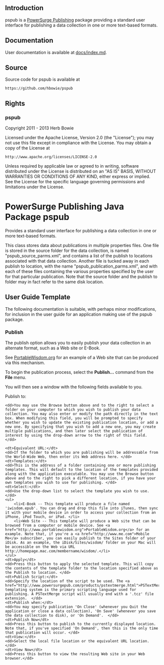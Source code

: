 Introduction
------------

pspub is a [PowerSurge Publishing](http://www.powersurgepub.com) package providing a standard user interface for publishing a data collection in one or more text-based formats.

Documentation
-------------

User documentation is available at [docs/index.md](docs/index.md).

Source
------

Source code for pspub is available at

	https://github.com/hbowie/pspub
	
Rights
------ 

### pspub 

Copyright 2011 - 2013 Herb Bowie

Licensed under the Apache License, Version 2.0 (the "License");
you may not use this file except in compliance with the License.
You may obtain a copy of the License at

	http://www.apache.org/licenses/LICENSE-2.0

Unless required by applicable law or agreed to in writing, software
distributed under the License is distributed on an "AS IS" BASIS,
WITHOUT WARRANTIES OR CONDITIONS OF ANY KIND, either express or implied.
See the License for the specific language governing permissions and
limitations under the License.

PowerSurge Publishing Java Package pspub
========================================

Provides a standard user interface for publishing a data collection in one or more text-based formats. 

This class stores data about publications in multiple properties files. One file is stored in the source folder for the data collection, is named "pspub_source_parms.xml", and contains a list of the publish to locations associated with that data collection. Another file is tucked away in each publish to location, with the name "pspub_publication_parms.xml", and with each of these files containing the various properties specified by the user for that particular publication. Note that the source folder and the publish to folder may in fact refer to the same disk location. 

User Guide Template
-------------------

The following documentation is suitable, with perhaps minor modifications, for inclusion in the user guide for an application making use of the pspub package. 

<h3 id="publish">Publish</h3>

The publish option allows you to easily publish your data collection in an alternate format, such as a Web site or E-Book. 

See [PortableWisdom.org](http://www.portablewisdom.org) for an example of a Web site that can be produced via this mechanism. 

To begin the publication process, select the **Publish...** command from the **File** menu.

You will then see a window with the following fields available to you. 

<dl>
	<dt>Publish to:</dt>
	
	<dd>You may use the Browse button above and to the right to select a folder on your computer to which you wish to publish your data collection. You may also enter or modify the path directly in the text box. When modifying this field, you will be prompted to specify whether you wish to update the existing publication location, or add a new one. By specifying that you wish to add a new one, you may create multiple publications, and then later select the publication of interest by using the drop-down arrow to the right of this field. </dd>
	
	<dt>Equivalent URL:</dt>
	<dd>If the folder to which you are publishing will be addressable from the World-Wide Web, then enter its Web address here. </dd>
	<dt>Templates:</dt>
	<dd>This is the address of a folder containing one or more publishing templates. This will default to the location of the templates provided along with the application executable. You may use the Browse button above and to the right to pick a different location, if you have your own templates you wish to use for publishing. </dd>
	<dt>Select:</dt>
	<dd>Use the drop-down list to select the template you wish to use. </dd>
	<ul>
		<li>E-Book -- This template will produce a file named 'iwisdom.epub'. You can drag and drop this file into iTunes, then sync it with your mobile device in order to access your collection from an iPhone, iPod Touch, or iPad. </li>
		<li>Web Site -- This template will produce a Web site that can be browsed from a computer or mobile device. See <a href="http://www.portablewisdom.org">PortableWisdom.org</a> for an example. Note that, if you're a <a href="http://www.me.com">Mobile Me</a> subscriber, you can easily publish to the Sites folder of your iDisk. As an example, the iDisk/Sites/wisdom/ folder on your Mac will be accessible on the Web via URL http://homepage.mac.com/membername/wisdom/.</li>
	</ul>
	<dt>Apply</dt>
	<dd>Press this button to apply the selected template. This will copy the contents of the template folder to the location specified above as the Publish to location. </dd>
	<dt>Publish Script:</dt>
	<dd>Specify the location of the script to be used. The <a href="http://www.powersurgepub.com/products/pstextmerge.html">PSTextMerge</a> templating system is the primary scripting language used for publishing. A PSTextMerge script will usually end with a '.tcz' file extension.  </dd>
	<dt>Publish when:</dt>
	<dd>You may specify publication 'On Close' (whenever you Quit the application or close a data collection), 'On Save' (whenever you save the data collection to disk), or 'On Demand'.  </dd>
	<dt>Publish Now</dt>
	<dd>Press this button to publish to the currently displayed location. Note that, if you've specified 'On Demand', then this is the only time that publication will occur. </dd>
	<dt>View:</dt>
	<dd>Select the local file location or the equivalent URL location.</dd>
	<dt>View Now</dt>
	<dd>Press this button to view the resulting Web site in your Web browser.</dd>
</dl>




